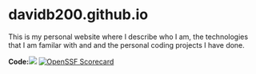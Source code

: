 # davidb200.github.io
<p>This is my personal website where I describe who I am, the technologies that I am familar with and and the personal coding projects I have done. </p>
<b>Code:<a href="https://www.bestpractices.dev/projects/8466"><img src="https://www.bestpractices.dev/projects/8466/badge"></a></b>
<a href="https://securityscorecards.dev/viewer/?uri=github.com/davidb200/davidb200.github.io"><img src="https://api.securityscorecards.dev/projects/github.com/davidb200/davidb200.github.io/badge" alt="OpenSSF Scorecard"></a>
